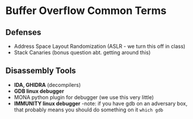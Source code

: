 # Buffer Overflow Common Terms

## Defenses
- Address Space Layout Randomization (ASLR - we turn this off in class)
- Stack Canaries (bonus question abt. getting around this)

## Disassembly Tools
- **IDA, GHIDRA** (decompilers)
- **GDB linux debugger**
- MONA python plugin for debugger (we use this very little)
- **IMMUNITY linux debugger**
-note: if you have gdb on an adversary box, that probably means you should do something on it
`which gdb`

